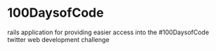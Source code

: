 # 100DaysofCode
rails application for providing easier access into the #100DaysofCode twitter web development challenge
